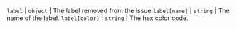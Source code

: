 `label` | `object` | The label removed from the issue `label[name]` | `string` | The name of the label. `label[color]` | `string` | The hex color code. 
